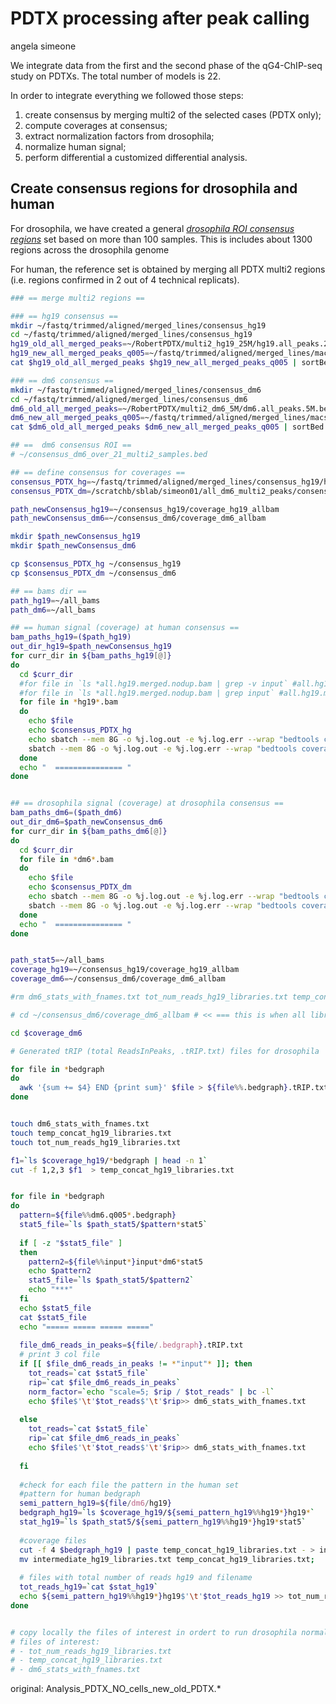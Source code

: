 PDTX processing after peak calling
================
angela simeone

We integrate data from the first and the second phase of the qG4-ChIP-seq study on PDTXs. The total number of models is 22.

In order to integrate everything we followed those steps:

1.  create consensus by merging multi2 of the selected cases (PDTX only);
2.  compute coverages at consensus;
3.  extract normalization factors from drosophila;
4.  normalize human signal;
5.  perform differential a customized differential analysis.

Create consensus regions for drosophila and human
-------------------------------------------------

For drosophila, we have created a general [*drosophila ROI consensus regions*](./input_files/consensus_dm6_over_21_multi2_samples.bed) set based on more than 100 samples. This is includes about 1300 regions across the drosophila genome

For human, the reference set is obtained by merging all PDTX multi2 regions (i.e. regions confirmed in 2 out of 4 technical replicats).

``` bash
### == merge multi2 regions ==

### == hg19 consensus ==
mkdir ~/fastq/trimmed/aligned/merged_lines/consensus_hg19
cd ~/fastq/trimmed/aligned/merged_lines/consensus_hg19
hg19_old_all_merged_peaks=~/RobertPDTX/multi2_hg19_25M/hg19.all_peaks.25M.over99nt.sort.bed
hg19_new_all_merged_peaks_q005=~/fastq/trimmed/aligned/merged_lines/macs2_individual_rep_downsampled_inputs/hg19.q005.all_peaks.25M.over99nt.sorted.bed
cat $hg19_old_all_merged_peaks $hg19_new_all_merged_peaks_q005 | sortBed -i - | mergeBed -i - | awk '{if (($3-$2)>=100) print $0}'| sortBed -i - | mergeBed -i - > hg19_old_new_q005.all_peaks.25M.over99nt.sorted.bed

### == dm6 consensus ==
mkdir ~/fastq/trimmed/aligned/merged_lines/consensus_dm6
cd ~/fastq/trimmed/aligned/merged_lines/consensus_dm6
dm6_old_all_merged_peaks=~/RobertPDTX/multi2_dm6_5M/dm6.all_peaks.5M.bed
dm6_new_all_merged_peaks_q005=~/fastq/trimmed/aligned/merged_lines/macs2_individual_rep_downsampled_inputs/dm6.q005.all_peaks.5M.sorted.bed
cat $dm6_old_all_merged_peaks $dm6_new_all_merged_peaks_q005 | sortBed -i - | mergeBed -i - > dm6_old_new_q005.all_peaks.5M.sorted.bed

## ==  dm6 consensus ROI == 
# ~/consensus_dm6_over_21_multi2_samples.bed

## == define consensus for coverages ==
consensus_PDTX_hg=~/fastq/trimmed/aligned/merged_lines/consensus_hg19/hg19_old_new_q005.all_peaks.25M.over99nt.sorted.bed
consensus_PDTX_dm=/scratchb/sblab/simeon01/all_dm6_multi2_peaks/consensus_dm6_21/consensus_dm6_over_21_multi2_samples.bed

path_newConsensus_hg19=~/consensus_hg19/coverage_hg19_allbam
path_newConsensus_dm6=~/consensus_dm6/coverage_dm6_allbam

mkdir $path_newConsensus_hg19
mkdir $path_newConsensus_dm6

cp $consensus_PDTX_hg ~/consensus_hg19
cp $consensus_PDTX_dm ~/consensus_dm6

## == bams dir ==
path_hg19=~/all_bams
path_dm6=~/all_bams

## == human signal (coverage) at human consensus ==
bam_paths_hg19=($path_hg19)
out_dir_hg19=$path_newConsensus_hg19
for curr_dir in ${bam_paths_hg19[@]}
do
  cd $curr_dir
  #for file in `ls *all.hg19.merged.nodup.bam | grep -v input` #all.hg19.merged.nodup.bam 
  #for file in `ls *all.hg19.merged.nodup.bam | grep input` #all.hg19.merged.nodup.bam 
  for file in *hg19*.bam
  do
    echo $file
    echo $consensus_PDTX_hg
    echo sbatch --mem 8G -o %j.log.out -e %j.log.err --wrap "bedtools coverage -a $consensus_PDTX_hg -b $file  -counts > $out_dir_hg19/${file%%.bam}.hg19.q005.25M.bedgraph"
    sbatch --mem 8G -o %j.log.out -e %j.log.err --wrap "bedtools coverage -a $consensus_PDTX_hg -b $file  -counts > $out_dir_hg19/${file%%.bam}.hg19.q005.25M.bedgraph"
  done
  echo "  =============== "
done


## == drosophila signal (coverage) at drosophila consensus ==
bam_paths_dm6=($path_dm6)
out_dir_dm6=$path_newConsensus_dm6
for curr_dir in ${bam_paths_dm6[@]}
do
  cd $curr_dir
  for file in *dm6*.bam
  do
    echo $file
    echo $consensus_PDTX_dm
    echo sbatch --mem 8G -o %j.log.out -e %j.log.err --wrap "bedtools coverage -a $consensus_PDTX_dm -b $file  -counts > $out_dir_dm6/${file%%.bam}.dm6.q005.5M.bedgraph"
    sbatch --mem 8G -o %j.log.out -e %j.log.err --wrap "bedtools coverage -a $consensus_PDTX_dm -b $file  -counts > $out_dir_dm6/${file%%.bam}.dm6.q005.5M.bedgraph"
  done
  echo "  =============== "
done
```

``` bash

path_stat5=~/all_bams
coverage_hg19=~/consensus_hg19/coverage_hg19_allbam
coverage_dm6=~/consensus_dm6/coverage_dm6_allbam

#rm dm6_stats_with_fnames.txt tot_num_reads_hg19_libraries.txt temp_concat_hg19_libraries.txt 

# cd ~/consensus_dm6/coverage_dm6_allbam # << === this is when all libraries merged peaks are used as DM6 consensus

cd $coverage_dm6

# Generated tRIP (total ReadsInPeaks, .tRIP.txt) files for drosophila

for file in *bedgraph
do
  awk '{sum += $4} END {print sum}' $file > ${file%%.bedgraph}.tRIP.txt
done


touch dm6_stats_with_fnames.txt
touch temp_concat_hg19_libraries.txt
touch tot_num_reads_hg19_libraries.txt

f1=`ls $coverage_hg19/*bedgraph | head -n 1`
cut -f 1,2,3 $f1  > temp_concat_hg19_libraries.txt


for file in *bedgraph
do
  pattern=${file%%dm6.q005*.bedgraph}
  stat5_file=`ls $path_stat5/$pattern*stat5`
  
  if [ -z "$stat5_file" ]
  then
    pattern2=${file%%input*}input*dm6*stat5
    echo $pattern2
    stat5_file=`ls $path_stat5/$pattern2`
    echo "***"
  fi
  echo $stat5_file
  cat $stat5_file
  echo "===== ===== ===== ====="
  
  file_dm6_reads_in_peaks=${file/.bedgraph}.tRIP.txt
  # print 3 col file
  if [[ $file_dm6_reads_in_peaks != *"input"* ]]; then
    tot_reads=`cat $stat5_file`
    rip=`cat $file_dm6_reads_in_peaks`
    norm_factor=`echo "scale=5; $rip / $tot_reads" | bc -l`
    echo $file$'\t'$tot_reads$'\t'$rip>> dm6_stats_with_fnames.txt
    
  else
    tot_reads=`cat $stat5_file`
    rip=`cat $file_dm6_reads_in_peaks`
    echo $file$'\t'$tot_reads$'\t'$rip>> dm6_stats_with_fnames.txt
    
  fi
  
  #check for each file the pattern in the human set
  #pattern for human bedgraph
  semi_pattern_hg19=${file/dm6/hg19}
  bedgraph_hg19=`ls $coverage_hg19/${semi_pattern_hg19%%hg19*}hg19*`
  stat_hg19=`ls $path_stat5/${semi_pattern_hg19%%hg19*}hg19*stat5`
  
  #coverage files
  cut -f 4 $bedgraph_hg19 | paste temp_concat_hg19_libraries.txt - > intermediate_hg19_libraries.txt
  mv intermediate_hg19_libraries.txt temp_concat_hg19_libraries.txt;
  
  # files with total number of reads hg19 and filename
  tot_reads_hg19=`cat $stat_hg19`
  echo ${semi_pattern_hg19%%hg19*}hg19$'\t'$tot_reads_hg19 >> tot_num_reads_hg19_libraries.txt
done


# copy locally the files of interest in ordert to run drosophila normalization and differential analysis
# files of interest:
# - tot_num_reads_hg19_libraries.txt
# - temp_concat_hg19_libraries.txt 
# - dm6_stats_with_fnames.txt
```

original: Analysis\_PDTX\_NO\_cells\_new\_old\_PDTX.\*
